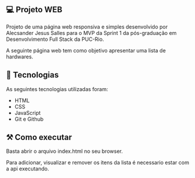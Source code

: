 ## 💻 Projeto WEB

Projeto de uma página web responsiva e simples desenvolvido por Alecsander Jesus Salles para o MVP da Sprint 1 da pós-graduação em Desenvolvimento Full Stack da PUC-Rio.

A seguinte página web tem como objetivo apresentar uma lista de hardwares.

## 🚀 Tecnologias

As seguintes tecnologias utilizadas foram:

- HTML
- CSS
- JavaScript
- Git e Github

## ⚒️ Como executar

Basta abrir o arquivo index.html no seu browser.

Para adicionar, visualizar e remover os itens da lista é necessario estar com a api executando.